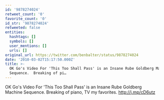 ```yaml
---
id: '9878274024'
retweet_count: '0'
favorite_count: '0'
id_str: '9878274024'
retweeted: false
entities:
  hashtags: []
  symbols: []
  user_mentions: []
  urls: []
original_url: https://twitter.com/benbalter/status/9878274024
date: '2010-03-02T15:17:50.000Z'
title: >-
  OK Go's Video For 'This Too Shall Pass' is an Insane Rube Goldberg Machine
  Sequence.  Breaking of pi…
---
```


OK Go's Video For 'This Too Shall Pass' is an Insane Rube Goldberg Machine Sequence.  Breaking of piano, TV my favorites. http://j.mp/cD6utz